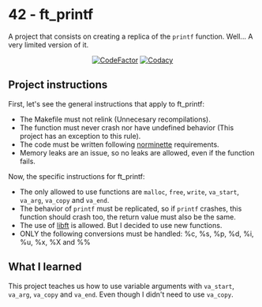 # 42 - ft_printf

A project that consists on creating a replica of the `printf` function.
Well... A very limited version of it.

<div align=center>
<a href="https://www.codefactor.io/repository/github/xdec0de/42printf"><img src="https://www.codefactor.io/repository/github/xdec0de/42printf/badge" alt="CodeFactor"/></a>
<a href="https://app.codacy.com/gh/xDec0de/42printf"><img src="https://app.codacy.com/project/badge/Grade/016a53fa76b24af983e035a00a3566b5" alt="Codacy"/></a>
</div>

## Project instructions

First, let's see the general instructions that apply to ft_printf:

- The Makefile must not relink (Unnecesary recompilations).
- The function must never crash nor have undefined behavior
  (This project has an exception to this rule).
- The code must be written following
  [norminette](https://github.com/42School/norminette) requirements.
- Memory leaks are an issue, so no leaks are allowed, even
  if the function fails.

Now, the specific instructions for ft_printf:

- The only allowed to use functions are `malloc`, `free`, `write`,
  `va_start`, `va_arg`, `va_copy` and `va_end`.
- The behavior of `printf` must be replicated, so if `printf` crashes,
  this function should crash too, the return value must also be the same.
- The use of [libft](https://github.com/xDec0de/42libft) is allowed.
  But I decided to use new functions.
- ONLY the following conversions must be handled:
  %c, %s, %p, %d, %i, %u, %x, %X and %%

## What I learned

This project teaches us how to use variable arguments with
`va_start`, `va_arg`, `va_copy` and `va_end`.
Even though I didn't need to use `va_copy`.
